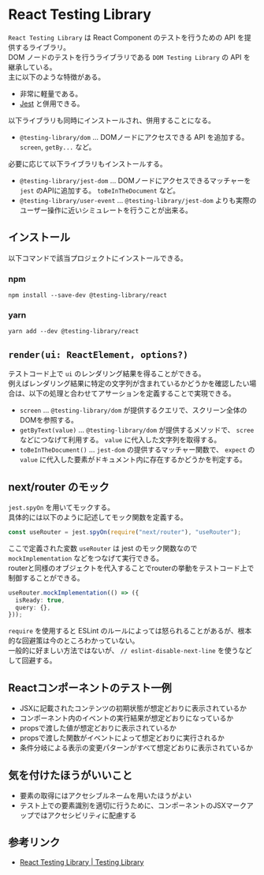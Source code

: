 # React Testing Library

`React Testing Library` は React Component のテストを行うための API を提供するライブラリ。  
DOM ノードのテストを行うライブラリである `DOM Testing Library` の API を継承している。  
主に以下のような特徴がある。

- 非常に軽量である。
- [Jest](https://jestjs.io/ja/) と併用できる。

以下ライブラリも同時にインストールされ、併用することになる。

- `@testing-library/dom` ... DOMノードにアクセスできる API を追加する。 `screen`, `getBy...` など。

必要に応じて以下ライブラリもインストールする。

- `@testing-library/jest-dom` ... DOMノードにアクセスできるマッチャーを `jest` のAPIに追加する。 `toBeInTheDocument` など。
- `@testing-library/user-event` ... `@testing-library/jest-dom` よりも実際のユーザー操作に近いシミュレートを行うことが出来る。

## インストール

以下コマンドで該当プロジェクトにインストールできる。

### npm

```Shell
npm install --save-dev @testing-library/react
```

### yarn

```Shell
yarn add --dev @testing-library/react
```

## `render(ui: ReactElement, options?)`

テストコード上で `ui` のレンダリング結果を得ることができる。  
例えばレンダリング結果に特定の文字列が含まれているかどうかを確認したい場合は、以下の処理と合わせてアサーションを定義することで実現できる。

- `screen` ... `@testing-library/dom` が提供するクエリで、スクリーン全体のDOMを参照する。
- `getByText(value)` ... `@testing-library/dom` が提供するメソッドで、 `scree` などにつなげて利用する。 `value` に代入した文字列を取得する。
- `toBeInTheDocument()` ... `jest-dom` の提供するマッチャー関数で、 `expect` の `value` に代入した要素がドキュメント内に存在するかどうかを判定する。

## next/router のモック

`jest.spyOn` を用いてモックする。  
具体的には以下のように記述してモック関数を定義する。

```TypeScript
const useRouter = jest.spyOn(require("next/router"), "useRouter");
```

ここで定義された変数 `useRouter` は jest のモック関数なので `mockImplementation` などをつなげて実行できる。  
routerと同様のオブジェクトを代入することでrouterの挙動をテストコード上で制御することができる。

```TypeScript
useRouter.mockImplementation(() => ({
  isReady: true,
  query: {},
}));
```

`require` を使用すると ESLint のルールによっては怒られることがあるが、根本的な回避策は今のところわかっていない。  
一般的に好ましい方法ではないが、 `// eslint-disable-next-line` を使うなどして回避する。

## Reactコンポーネントのテスト一例

- JSXに記載されたコンテンツの初期状態が想定どおりに表示されているか
- コンポーネント内のイベントの実行結果が想定どおりになっているか
- propsで渡した値が想定どおりに表示されているか
- propsで渡した関数がイベントによって想定どおりに実行されるか
- 条件分岐による表示の変更パターンがすべて想定どおりに表示されているか

## 気を付けたほうがいいこと

- 要素の取得にはアクセシブルネームを用いたほうがよい
- テスト上での要素識別を適切に行うために、コンポーネントのJSXマークアップではアクセシビリティに配慮する

## 参考リンク

- [React Testing Library | Testing Library](https://testing-library.com/docs/react-testing-library/intro/)
